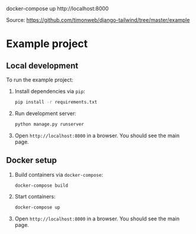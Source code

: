 
docker-compose up
http://localhost:8000


Source:
https://github.com/timonweb/django-tailwind/tree/master/example



# Example project

## Local development

To run the example project:

1. Install dependencies via `pip`:

    ```bash
    pip install -r requirements.txt
    ```

2. Run development server:

    ```bash
    python manage.py runserver
    ```

3. Open `http://localhost:8000` in a browser. You should see the main page.


## Docker setup

1. Build containers via `docker-compose`:

    ```bash
    docker-compose build
    ```

2. Start containers:

    ```bash
    docker-compose up
    ```

3. Open `http://localhost:8000` in a browser. You should see the main page.
